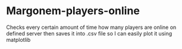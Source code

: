 # Margonem-players-online
 Checks every certain amount of time how many players are online on defined server then saves it into .csv file so I can easily plot it using matplotlib
